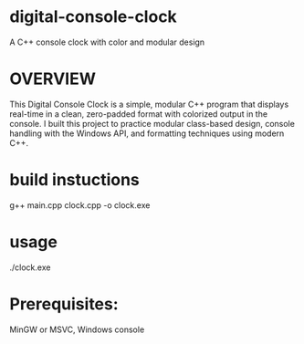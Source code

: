 # digital-console-clock
A C++ console clock with color and modular design 

# OVERVIEW
This Digital Console Clock is a simple, modular C++ program that displays real-time in a clean, zero-padded format with colorized output in the console. I built this project to practice modular class-based design, console handling with the Windows API, and formatting techniques using modern C++.


# build instuctions
g++  main.cpp clock.cpp -o clock.exe

# usage 
./clock.exe

# Prerequisites: 
MinGW or MSVC, Windows console




